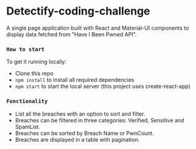 # Detectify-coding-challenge

A single page application built with React and Material-UI components to display data fetched from "Have I Been Pwned API".

### `How to start`

To get it running locally:

- Clone this repo
- `npm install` to install all required dependencies
- `npm start` to start the local server (this project uses create-react-app)

### `Functionality`

- List all the breaches with an option to sort and filter.
- Breaches can be filtered in three categories: Verified, Sensitive and SpamList.
- Breaches can be sorted by Breach Name or PwnCount.
- Breaches are displayed in a table with pagination.



